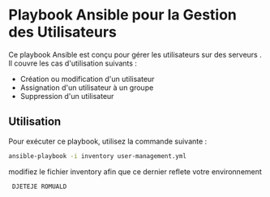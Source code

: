 # Playbook Ansible pour la Gestion des Utilisateurs
 Ce playbook Ansible est conçu pour gérer les utilisateurs sur des serveurs . Il couvre les cas d'utilisation suivants :
  - Création ou modification d'un utilisateur 
  -  Assignation d'un utilisateur à un groupe 
  -  Suppression d'un utilisateur

## Utilisation

Pour exécuter ce playbook, utilisez la commande suivante :
``` bash
ansible-playbook -i inventory user-management.yml
```
modifiez le fichier inventory afin que ce dernier reflete votre environnement

``` DJETEJE ROMUALD```